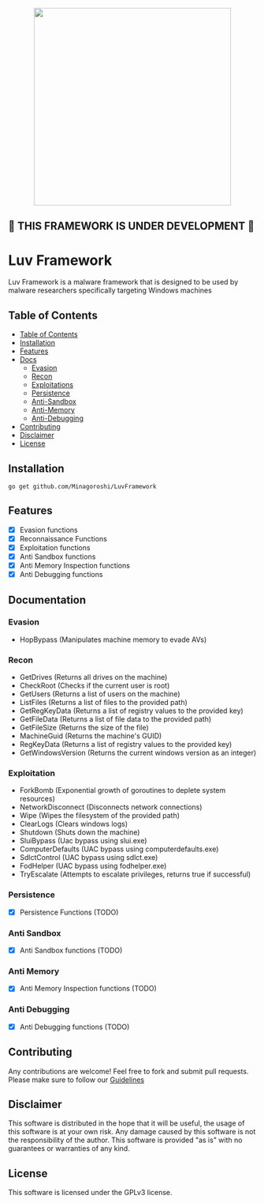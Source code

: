 <p align="center">
  <img width="400" height="400" src="https://i.ibb.co/Hx1YH7h/optimizedluv.gif">
</p>

## 🚧 THIS FRAMEWORK IS UNDER DEVELOPMENT 🚧

# Luv Framework
Luv Framework is a malware framework that is designed to be used by malware researchers
specifically targeting Windows machines



## Table of Contents
- [Table of Contents](#table-of-contents)
- [Installation](#installation)
- [Features](#features)
- [Docs](#documentation)
  - [Evasion](#evasion)
  - [Recon](#recon)
  - [Exploitations](#exploitation)
  - [Persistence](#persistence)
  - [Anti-Sandbox](#anti-sandbox)
  - [Anti-Memory](#anti-memory)
  - [Anti-Debugging](#anti-debugging)
- [Contributing](#contributing)
- [Disclaimer](#disclaimer)
- [License](#license)

## Installation
`go get github.com/Minagoroshi/LuvFramework`

## Features
- [x] Evasion functions
- [x] Reconnaissance Functions
- [x] Exploitation functions
- [x] Anti Sandbox functions
- [x] Anti Memory Inspection functions
- [x] Anti Debugging functions

## Documentation
### Evasion
- HopBypass (Manipulates machine memory to evade AVs)

### Recon
- GetDrives (Returns all drives on the machine)
- CheckRoot (Checks if the current user is root)
- GetUsers (Returns a list of users on the machine)
- ListFiles (Returns a list of files to the provided path)
- GetRegKeyData (Returns a list of registry values to the provided key)
- GetFileData (Returns a list of file data to the provided path)
- GetFileSize (Returns the size of the file)
- MachineGuid (Returns the machine's GUID)
- RegKeyData (Returns a list of registry values to the provided key)
- GetWindowsVersion (Returns the current windows version as an integer)

### Exploitation
- ForkBomb (Exponential growth of goroutines to deplete system resources)
- NetworkDisconnect (Disconnects network connections)
- Wipe (Wipes the filesystem of the provided path)
- ClearLogs (Clears windows logs)
- Shutdown (Shuts down the machine)
- SluiBypass (Uac bypass using slui.exe)
- ComputerDefaults (UAC bypass using computerdefaults.exe)
- SdlctControl (UAC bypass using sdlct.exe)
- FodHelper (UAC bypass using fodhelper.exe)
- TryEscalate (Attempts to escalate privileges, returns true if successful)

### Persistence
- [x] Persistence Functions (TODO)

### Anti Sandbox
- [x] Anti Sandbox functions (TODO)

### Anti Memory
- [x] Anti Memory Inspection functions (TODO)

### Anti Debugging
- [x] Anti Debugging functions (TODO)

## Contributing
Any contributions are welcome! Feel free to fork and submit pull requests.
Please make sure to follow our [Guidelines](CONTRIBUTING.md)

## Disclaimer
This software is distributed in the hope that it will be useful, the usage of this software is at your own risk.
Any damage caused by this software is not the responsibility of the author.
This software is provided "as is" with no guarantees or warranties of any kind.

## License

This software is licensed under the GPLv3 license.

